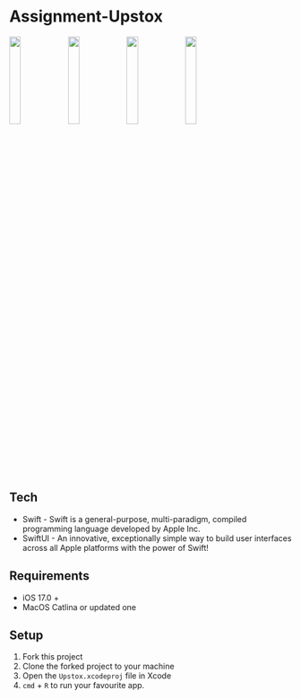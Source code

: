 # Assignment-Upstox

<img src="https://github.com/anubhavpulkit/Assignment-Upstox/assets/47811606/9e8421d2-e11d-4776-8420-d7522ce93efa" width=20% height=20%>
<img src="https://github.com/anubhavpulkit/Assignment-Upstox/assets/47811606/726170ee-769d-43e3-bf34-c4c2f5202c47" width=20% height=20%>
<img src="https://github.com/anubhavpulkit/Assignment-Upstox/assets/47811606/cc6ed106-fdd0-4c5c-8262-0215469bde4b" width=20% height=20%>
<img src="https://github.com/anubhavpulkit/Assignment-Upstox/assets/47811606/0d222fe6-58d0-44a9-90f2-58bdbb78b87e" width=20% height=20%>

## Tech
- Swift - Swift is a general-purpose, multi-paradigm, compiled programming language developed by Apple Inc.
- SwiftUI - An innovative, exceptionally simple way to build user interfaces across all Apple platforms with the power of Swift!
  
## Requirements
- iOS 17.0 +
- MacOS Catlina or updated one

## Setup
 1) Fork this project
 2) Clone the forked project to your machine
 3) Open the `Upstox.xcodeproj` file in Xcode
 4) `cmd` + `R` to run your favourite app.
